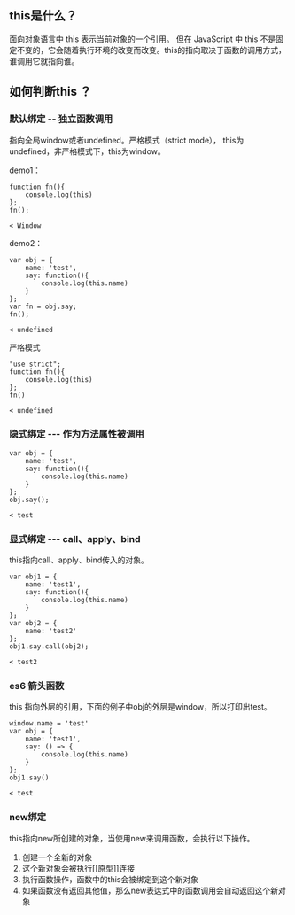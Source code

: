 ## this是什么？
面向对象语言中 this 表示当前对象的一个引用。
但在 JavaScript 中 this 不是固定不变的，它会随着执行环境的改变而改变。this的指向取决于函数的调用方式，谁调用它就指向谁。
## 如何判断this ？
### 默认绑定 -- 独立函数调用
指向全局window或者undefined。严格模式（strict mode）， this为undefined，非严格模式下，this为window。

demo1：
```
function fn(){
	console.log(this)
};
fn();

< Window
```
demo2：
```
var obj = {
	name: 'test',
	say: function(){
		console.log(this.name)
	}
};
var fn = obj.say;
fn();

< undefined
```
严格模式
```
"use strict";
function fn(){
	console.log(this)
};
fn()

< undefined
```
### 隐式绑定 --- 作为方法属性被调用
```
var obj = {
	name: 'test',
	say: function(){
		console.log(this.name)
	}
};
obj.say();

< test
```
### 显式绑定 --- call、apply、bind
this指向call、apply、bind传入的对象。
```
var obj1 = {
	name: 'test1',
	say: function(){
		console.log(this.name)
	}
};
var obj2 = {
	name: 'test2'
};
obj1.say.call(obj2);

< test2
```
### es6 箭头函数
this 指向外层的引用，下面的例子中obj的外层是window，所以打印出test。
```
window.name = 'test'
var obj = {
	name: 'test1',
	say: () => {
		console.log(this.name)
	}
};
obj1.say()

< test
```
### new绑定
this指向new所创建的对象，当使用new来调用函数，会执行以下操作。
1. 创建一个全新的对象
2. 这个新对象会被执行[[原型]]连接
3. 执行函数操作，函数中的this会被绑定到这个新对象
4. 如果函数没有返回其他值，那么new表达式中的函数调用会自动返回这个新对象